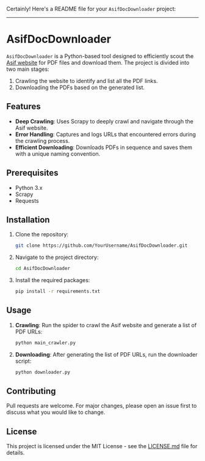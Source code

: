Certainly! Here's a README file for your `AsifDocDownloader` project:

---

# AsifDocDownloader

`AsifDocDownloader` is a Python-based tool designed to efficiently scout the [Asif website](https://asif.co.il) for PDF files and download them. The project is divided into two main stages: 
1. Crawling the website to identify and list all the PDF links.
2. Downloading the PDFs based on the generated list.

## Features

- **Deep Crawling**: Uses Scrapy to deeply crawl and navigate through the Asif website.
- **Error Handling**: Captures and logs URLs that encountered errors during the crawling process.
- **Efficient Downloading**: Downloads PDFs in sequence and saves them with a unique naming convention.

## Prerequisites

- Python 3.x
- Scrapy
- Requests

## Installation

1. Clone the repository:
   ```bash
   git clone https://github.com/YourUsername/AsifDocDownloader.git
   ```

2. Navigate to the project directory:
   ```bash
   cd AsifDocDownloader
   ```

3. Install the required packages:
   ```bash
   pip install -r requirements.txt
   ```

## Usage

1. **Crawling**:
   Run the spider to crawl the Asif website and generate a list of PDF URLs:
   ```bash
   python main_crawler.py
   ```

2. **Downloading**:
   After generating the list of PDF URLs, run the downloader script:
   ```bash
   python downloader.py
   ```

## Contributing

Pull requests are welcome. For major changes, please open an issue first to discuss what you would like to change.

## License

This project is licensed under the MIT License - see the [LICENSE.md](LICENSE.md) file for details.
